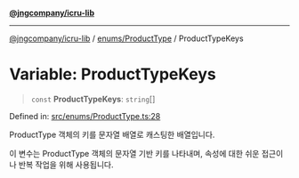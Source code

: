 [**@jngcompany/icru-lib**](../../../README.md)

***

[@jngcompany/icru-lib](../../../README.md) / [enums/ProductType](../README.md) / ProductTypeKeys

# Variable: ProductTypeKeys

> `const` **ProductTypeKeys**: `string`[]

Defined in: [src/enums/ProductType.ts:28](https://github.com/jngcompany/icru-lib/blob/d3a4d9c24074b22f396121b6f6d7c5106c66ae75/src/enums/ProductType.ts#L28)

ProductType 객체의 키를 문자열 배열로 캐스팅한 배열입니다.

이 변수는 ProductType 객체의 문자열 기반 키를 나타내며,
속성에 대한 쉬운 접근이나 반복 작업을 위해 사용됩니다.
